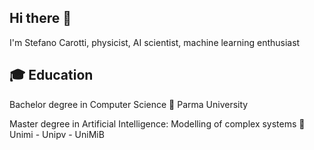## Hi there 👋
I'm Stefano Carotti, physicist, AI scientist, machine learning enthusiast 
## 🎓 Education

Bachelor degree in Computer Science
🏫 Parma University

Master degree in Artificial Intelligence: Modelling of complex systems 
🏫 Unimi - Unipv - UniMiB
